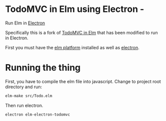 # TodoMVC in Elm using Electron - 

Run Elm in [Electron](http://electron.atom.io/)

Specifically this is a fork of [TodoMVC in Elm](https://github.com/evancz/elm-todomvc) that has been modified to run in Electron.

First you must have the [elm platform](http://elm-lang.org/install) installed as well as [electron](http://electron.atom.io/).

# Running the thing
First, you have to compile the elm file into javascript. Change to project root directory and run:
```bash
elm-make src/Todo.elm
```

Then run electron.
```bash
electron elm-electron-todomvc
```



